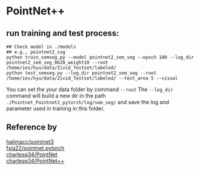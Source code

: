 # PointNet++
## run training and test process:  

```
## Check model in ./models 
## e.g., pointnet2_ssg
python train_semseg.py --model pointnet2_sem_seg --epoch 100 --log_dir pointnet2_sem_seg_0628_weight10 --root /home/ies/hyu/data/Zivid_Testset/labeled/
python test_semseg.py --log_dir pointnet2_sem_seg --root /home/ies/hyu/data/Zivid_Testset/labeled/ --test_area 5 --visual
```  
You can set the your data folder by command `--root`
The `--log_dir` command will build a new dir in the path `./Pointnet_Pointnet2_pytorch/log/sem_seg/` and save the log and parameter used in training in this folder.  

## Reference by
[halimacc/pointnet3](https://github.com/halimacc/pointnet3)<br>
[fxia22/pointnet.pytorch](https://github.com/fxia22/pointnet.pytorch)<br>
[charlesq34/PointNet](https://github.com/charlesq34/pointnet) <br>
[charlesq34/PointNet++](https://github.com/charlesq34/pointnet2)
